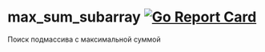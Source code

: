 # max_sum_subarray [![Go Report Card](https://goreportcard.com/badge/github.com/Amirkin/max_sum_subarray)](https://goreportcard.com/report/github.com/Amirkin/max_sum_subarray)
Поиск подмассива с максимальной суммой
